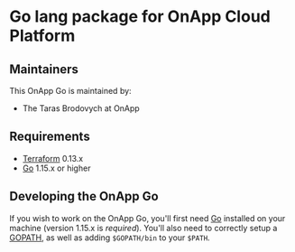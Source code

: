 Go lang package for OnApp Cloud Platform
========================================

Maintainers
-----------

This OnApp Go is maintained by:

* The Taras Brodovych at OnApp

Requirements
------------

* [Terraform](https://www.terraform.io/downloads.html) 0.13.x
* [Go](https://golang.org/doc/install) 1.15.x or higher

Developing the OnApp Go
-----------------------

If you wish to work on the OnApp Go, you'll first need [Go](http://www.golang.org) installed on your machine (version 1.15.x is *required*). You'll also need to correctly setup a [GOPATH](http://golang.org/doc/code.html#GOPATH), as well as adding `$GOPATH/bin` to your `$PATH`.
